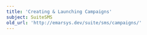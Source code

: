 ```yaml
---
title: 'Creating & Launching Campaigns'
subject: SuiteSMS
old_url: 'http://emarsys.dev/suite/sms/campaigns/'
---
```


